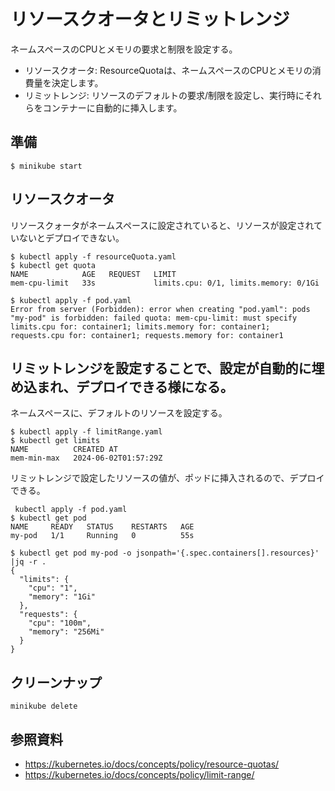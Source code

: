 # リソースクオータとリミットレンジ
ネームスペースのCPUとメモリの要求と制限を設定する。
- リソースクオータ: ResourceQuotaは、ネームスペースのCPUとメモリの消費量を決定します。
- リミットレンジ: リソースのデフォルトの要求/制限を設定し、実行時にそれらをコンテナーに自動的に挿入します。

## 準備
```
$ minikube start
```


## リソースクオータ
リソースクォータがネームスペースに設定されていると、リソースが設定されていないとデプロイできない。
```
$ kubectl apply -f resourceQuota.yaml 
$ kubectl get quota
NAME            AGE   REQUEST   LIMIT
mem-cpu-limit   33s             limits.cpu: 0/1, limits.memory: 0/1Gi

$ kubectl apply -f pod.yaml 
Error from server (Forbidden): error when creating "pod.yaml": pods "my-pod" is forbidden: failed quota: mem-cpu-limit: must specify limits.cpu for: container1; limits.memory for: container1; requests.cpu for: container1; requests.memory for: container1
```


## リミットレンジを設定することで、設定が自動的に埋め込まれ、デプロイできる様になる。
ネームスペースに、デフォルトのリソースを設定する。
```
$ kubectl apply -f limitRange.yaml 
$ kubectl get limits
NAME          CREATED AT
mem-min-max   2024-06-02T01:57:29Z
```

リミットレンジで設定したリソースの値が、ポッドに挿入されるので、デプロイできる。
```
 kubectl apply -f pod.yaml 
$ kubectl get pod
NAME     READY   STATUS    RESTARTS   AGE
my-pod   1/1     Running   0          55s

$ kubectl get pod my-pod -o jsonpath='{.spec.containers[].resources}' |jq -r .
{
  "limits": {
    "cpu": "1",
    "memory": "1Gi"
  },
  "requests": {
    "cpu": "100m",
    "memory": "256Mi"
  }
}
```


## クリーンナップ
```
minikube delete
```


## 参照資料
- https://kubernetes.io/docs/concepts/policy/resource-quotas/
- https://kubernetes.io/docs/concepts/policy/limit-range/

